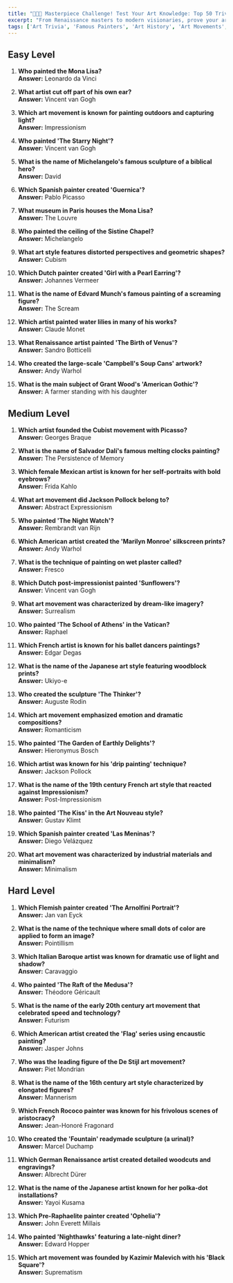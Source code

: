 ```yaml
---
title: "👩🏻‍🎨 Masterpiece Challenge! Test Your Art Knowledge: Top 50 Trivia!"
excerpt: "From Renaissance masters to modern visionaries, prove your artistic expertise with this colorful quiz!"
tags: ['Art Trivia', 'Famous Painters', 'Art History', 'Art Movements', 'Painting Quiz', 'Renaissance Art', 'Modern Art', 'Impressionism']
---
```


## Easy Level

1. **Who painted the Mona Lisa?**  
   **Answer:** Leonardo da Vinci

2. **What artist cut off part of his own ear?**  
   **Answer:** Vincent van Gogh

3. **Which art movement is known for painting outdoors and capturing light?**  
   **Answer:** Impressionism

4. **Who painted 'The Starry Night'?**  
   **Answer:** Vincent van Gogh

5. **What is the name of Michelangelo's famous sculpture of a biblical hero?**  
   **Answer:** David

6. **Which Spanish painter created 'Guernica'?**  
   **Answer:** Pablo Picasso

7. **What museum in Paris houses the Mona Lisa?**  
   **Answer:** The Louvre

8. **Who painted the ceiling of the Sistine Chapel?**  
   **Answer:** Michelangelo

9. **What art style features distorted perspectives and geometric shapes?**  
   **Answer:** Cubism

10. **Which Dutch painter created 'Girl with a Pearl Earring'?**  
   **Answer:** Johannes Vermeer

11. **What is the name of Edvard Munch's famous painting of a screaming figure?**  
   **Answer:** The Scream

12. **Which artist painted water lilies in many of his works?**  
   **Answer:** Claude Monet

13. **What Renaissance artist painted 'The Birth of Venus'?**  
   **Answer:** Sandro Botticelli

14. **Who created the large-scale 'Campbell's Soup Cans' artwork?**  
   **Answer:** Andy Warhol

15. **What is the main subject of Grant Wood's 'American Gothic'?**  
   **Answer:** A farmer standing with his daughter

## Medium Level

1. **Which artist founded the Cubist movement with Picasso?**  
   **Answer:** Georges Braque

2. **What is the name of Salvador Dalí's famous melting clocks painting?**  
   **Answer:** The Persistence of Memory

3. **Which female Mexican artist is known for her self-portraits with bold eyebrows?**  
   **Answer:** Frida Kahlo

4. **What art movement did Jackson Pollock belong to?**  
   **Answer:** Abstract Expressionism

5. **Who painted 'The Night Watch'?**  
   **Answer:** Rembrandt van Rijn

6. **Which American artist created the 'Marilyn Monroe' silkscreen prints?**  
   **Answer:** Andy Warhol

7. **What is the technique of painting on wet plaster called?**  
   **Answer:** Fresco

8. **Which Dutch post-impressionist painted 'Sunflowers'?**  
   **Answer:** Vincent van Gogh

9. **What art movement was characterized by dream-like imagery?**  
   **Answer:** Surrealism

10. **Who painted 'The School of Athens' in the Vatican?**  
   **Answer:** Raphael

11. **Which French artist is known for his ballet dancers paintings?**  
   **Answer:** Edgar Degas

12. **What is the name of the Japanese art style featuring woodblock prints?**  
   **Answer:** Ukiyo-e

13. **Who created the sculpture 'The Thinker'?**  
   **Answer:** Auguste Rodin

14. **Which art movement emphasized emotion and dramatic compositions?**  
   **Answer:** Romanticism

15. **Who painted 'The Garden of Earthly Delights'?**  
   **Answer:** Hieronymus Bosch

16. **Which artist was known for his 'drip painting' technique?**  
   **Answer:** Jackson Pollock

17. **What is the name of the 19th century French art style that reacted against Impressionism?**  
   **Answer:** Post-Impressionism

18. **Who painted 'The Kiss' in the Art Nouveau style?**  
   **Answer:** Gustav Klimt

19. **Which Spanish painter created 'Las Meninas'?**  
   **Answer:** Diego Velázquez

20. **What art movement was characterized by industrial materials and minimalism?**  
   **Answer:** Minimalism

## Hard Level

1. **Which Flemish painter created 'The Arnolfini Portrait'?**  
   **Answer:** Jan van Eyck

2. **What is the name of the technique where small dots of color are applied to form an image?**  
   **Answer:** Pointillism

3. **Which Italian Baroque artist was known for dramatic use of light and shadow?**  
   **Answer:** Caravaggio

4. **Who painted 'The Raft of the Medusa'?**  
   **Answer:** Théodore Géricault

5. **What is the name of the early 20th century art movement that celebrated speed and technology?**  
   **Answer:** Futurism

6. **Which American artist created the 'Flag' series using encaustic painting?**  
   **Answer:** Jasper Johns

7. **Who was the leading figure of the De Stijl art movement?**  
   **Answer:** Piet Mondrian

8. **What is the name of the 16th century art style characterized by elongated figures?**  
   **Answer:** Mannerism

9. **Which French Rococo painter was known for his frivolous scenes of aristocracy?**  
   **Answer:** Jean-Honoré Fragonard

10. **Who created the 'Fountain' readymade sculpture (a urinal)?**  
   **Answer:** Marcel Duchamp

11. **Which German Renaissance artist created detailed woodcuts and engravings?**  
   **Answer:** Albrecht Dürer

12. **What is the name of the Japanese artist known for her polka-dot installations?**  
   **Answer:** Yayoi Kusama

13. **Which Pre-Raphaelite painter created 'Ophelia'?**  
   **Answer:** John Everett Millais

14. **Who painted 'Nighthawks' featuring a late-night diner?**  
   **Answer:** Edward Hopper

15. **Which art movement was founded by Kazimir Malevich with his 'Black Square'?**  
   **Answer:** Suprematism

